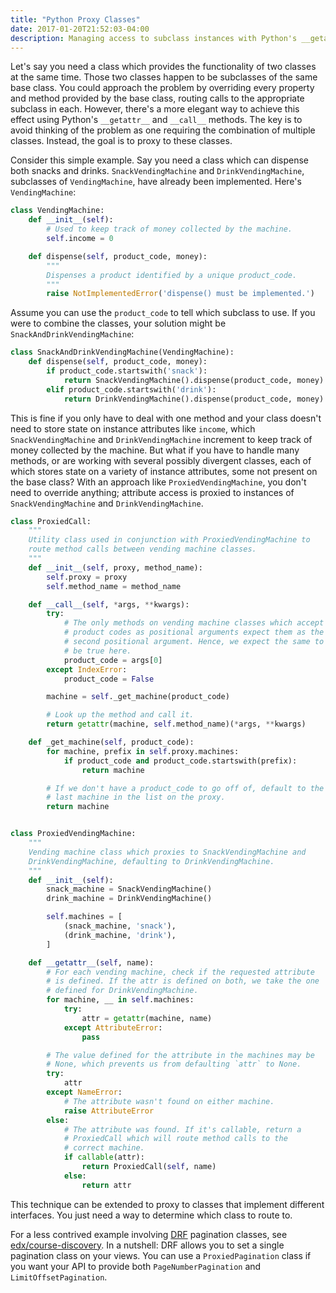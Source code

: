 ```yaml
---
title: "Python Proxy Classes"
date: 2017-01-20T21:52:03-04:00
description: Managing access to subclass instances with Python's __getattr__ and __call__ methods
---
```


Let's say you need a class which provides the functionality of two classes at the same time. Those two classes happen to be subclasses of the same base class. You could approach the problem by overriding every property and method provided by the base class, routing calls to the appropriate subclass in each. However, there's a more elegant way to achieve this effect using Python's `__getattr__` and `__call__` methods. The key is to avoid thinking of the problem as one requiring the combination of multiple classes. Instead, the goal is to proxy to these classes.

Consider this simple example. Say you need a class which can dispense both snacks and drinks. `SnackVendingMachine` and `DrinkVendingMachine`, subclasses of `VendingMachine`, have already been implemented. Here's `VendingMachine`:

```python
class VendingMachine:
    def __init__(self):
        # Used to keep track of money collected by the machine.
        self.income = 0

    def dispense(self, product_code, money):
        """
        Dispenses a product identified by a unique product_code.
        """
        raise NotImplementedError('dispense() must be implemented.')
```

Assume you can use the `product_code` to tell which subclass to use. If you were to combine the classes, your solution might be `SnackAndDrinkVendingMachine`:

```python
class SnackAndDrinkVendingMachine(VendingMachine):
    def dispense(self, product_code, money):
        if product_code.startswith('snack'):
            return SnackVendingMachine().dispense(product_code, money)
        elif product_code.startswith('drink'):
            return DrinkVendingMachine().dispense(product_code, money)
```

This is fine if you only have to deal with one method and your class doesn't need to store state on instance attributes like `income`, which `SnackVendingMachine` and `DrinkVendingMachine` increment to keep track of money collected by the machine. But what if you have to handle many methods, or are working with several possibly divergent classes, each of which stores state on a variety of instance attributes, some not present on the base class? With an approach like `ProxiedVendingMachine`, you don't need to override anything; attribute access is proxied to instances of `SnackVendingMachine` and `DrinkVendingMachine`.

```python
class ProxiedCall:
    """
    Utility class used in conjunction with ProxiedVendingMachine to
    route method calls between vending machine classes.
    """
    def __init__(self, proxy, method_name):
        self.proxy = proxy
        self.method_name = method_name

    def __call__(self, *args, **kwargs):
        try:
            # The only methods on vending machine classes which accept
            # product codes as positional arguments expect them as the
            # second positional argument. Hence, we expect the same to
            # be true here.
            product_code = args[0]
        except IndexError:
            product_code = False

        machine = self._get_machine(product_code)

        # Look up the method and call it.
        return getattr(machine, self.method_name)(*args, **kwargs)

    def _get_machine(self, product_code):
        for machine, prefix in self.proxy.machines:
            if product_code and product_code.startswith(prefix):
                return machine

        # If we don't have a product_code to go off of, default to the
        # last machine in the list on the proxy.
        return machine


class ProxiedVendingMachine:
    """
    Vending machine class which proxies to SnackVendingMachine and
    DrinkVendingMachine, defaulting to DrinkVendingMachine.
    """
    def __init__(self):
        snack_machine = SnackVendingMachine()
        drink_machine = DrinkVendingMachine()

        self.machines = [
            (snack_machine, 'snack'),
            (drink_machine, 'drink'),
        ]

    def __getattr__(self, name):
        # For each vending machine, check if the requested attribute
        # is defined. If the attr is defined on both, we take the one
        # defined for DrinkVendingMachine.
        for machine, __ in self.machines:
            try:
                attr = getattr(machine, name)
            except AttributeError:
                pass

        # The value defined for the attribute in the machines may be
        # None, which prevents us from defaulting `attr` to None.
        try:
            attr
        except NameError:
            # The attribute wasn't found on either machine.
            raise AttributeError
        else:
            # The attribute was found. If it's callable, return a
            # ProxiedCall which will route method calls to the
            # correct machine.
            if callable(attr):
                return ProxiedCall(self, name)
            else:
                return attr
```

This technique can be extended to proxy to classes that implement different interfaces. You just need a way to determine which class to route to.

For a less contrived example involving [DRF](https://github.com/tomchristie/django-rest-framework) pagination classes, see [edx/course-discovery](https://github.com/edx/course-discovery/blob/867c39b675b660ac2ee9b5ec4443889d70ffd968/course_discovery/apps/api/pagination.py). In a nutshell: DRF allows you to set a single pagination class on your views. You can use a `ProxiedPagination` class if you want your API to provide both `PageNumberPagination` and `LimitOffsetPagination`.
